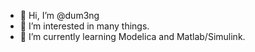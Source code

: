 - 👋 Hi, I’m @dum3ng
- 👀 I’m interested in many things.
- 🌱 I’m currently learning Modelica and Matlab/Simulink.


<!---
dum3ng/dum3ng is a ✨ special ✨ repository because its `README.md` (this file) appears on your GitHub profile.
You can click the Preview link to take a look at your changes.
--->
